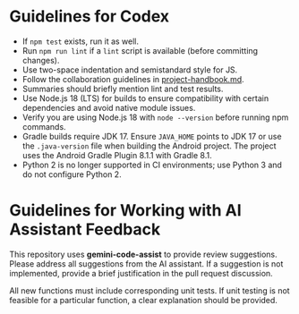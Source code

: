 # Guidelines for Codex

- If `npm test` exists, run it as well.
- Run `npm run lint` if a `lint` script is available (before committing changes).
- Use two-space indentation and semistandard style for JS.
- Follow the collaboration guidelines in [project-handbook.md](./project-handbook.md).
- Summaries should briefly mention lint and test results.
- Use Node.js 18 (LTS) for builds to ensure compatibility with certain dependencies and avoid native module issues.
- Verify you are using Node.js 18 with `node --version` before running npm commands.
- Gradle builds require JDK 17. Ensure `JAVA_HOME` points to JDK 17 or use the
  `.java-version` file when building the Android project. The project uses the
  Android Gradle Plugin 8.1.1 with Gradle 8.1.
- Python 2 is no longer supported in CI environments; use Python 3 and do not configure Python 2.

# Guidelines for Working with AI Assistant Feedback

This repository uses **gemini-code-assist** to provide review suggestions.
Please address all suggestions from the AI assistant. If a suggestion is not implemented, provide a brief justification in the pull request discussion.

All new functions must include corresponding unit tests. If unit testing is not feasible for a particular function, a clear explanation should be provided.
